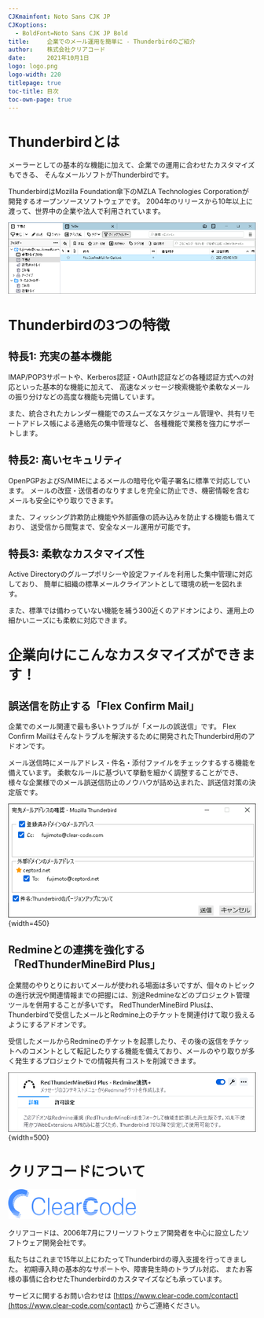 ```yaml
---
CJKmainfont: Noto Sans CJK JP
CJKoptions:
  - BoldFont=Noto Sans CJK JP Bold
title:     企業でのメール運用を簡単に - Thunderbirdのご紹介
author:    株式会社クリアコード
date:      2021年10月1日
logo: logo.png
logo-width: 220
titlepage: true
toc-title: 目次
toc-own-page: true
---
```


# Thunderbirdとは

メーラーとしての基本的な機能に加えて、企業での運用に合わせたカスタマイズもできる、
そんなメールソフトがThunderbirdです。

ThunderbirdはMozilla Foundation傘下のMZLA Technologies Corporationが開発するオープンソースソフトウェアです。
2004年のリリースから10年以上に渡って、世界中の企業や法人で利用されています。

![](menu.png)

# Thunderbirdの3つの特徴

## 特長1: 充実の基本機能

IMAP/POP3サポートや、Kerberos認証・OAuth認証などの各種認証方式への対応といった基本的な機能に加えて、
高速なメッセージ検索機能や柔軟なメールの振り分けなどの高度な機能も完備しています。

また、統合されたカレンダー機能でのスムーズなスケジュール管理や、共有リモートアドレス帳による連絡先の集中管理など、
各種機能で業務を強力にサポートします。

## 特長2: 高いセキュリティ

OpenPGPおよびS/MIMEによるメールの暗号化や電子署名に標準で対応しています。
メールの改竄・送信者のなりすましを完全に防止でき、機密情報を含むメールも安全にやり取りできます。

また、フィッシング詐欺防止機能や外部画像の読み込みを防止する機能も備えており、
送受信から閲覧まで、安全なメール運用が可能です。

## 特長3: 柔軟なカスタマイズ性

Active Directoryのグループポリシーや設定ファイルを利用した集中管理に対応しており、
簡単に組織の標準メールクライアントとして環境の統一を図れます。

また、標準では備わっていない機能を補う300近くのアドオンにより、運用上の細かいニーズにも柔軟に対応できます。


# 企業向けにこんなカスタマイズができます！

## 誤送信を防止する「Flex Confirm Mail」

企業でのメール関連で最も多いトラブルが「メールの誤送信」です。
Flex Confirm Mailはそんなトラブルを解決するために開発されたThunderbird用のアドオンです。

メール送信時にメールアドレス・件名・添付ファイルをチェックするする機能を備えています。
柔軟なルールに基づいて挙動を細かく調整することができ、
様々な企業様でのメール誤送信防止のノウハウが詰め込まれた、誤送信対策の決定版です。

![](flexconfirm.png){width=450}

## Redmineとの連携を強化する「RedThunderMineBird Plus」

企業間のやりとりにおいてメールが使われる場面は多いですが、個々のトピックの進行状況や関連情報までの把握には、別途Redmineなどのプロジェクト管理ツールを併用することが多いです。
RedThunderMineBird Plusは、Thunderbirdで受信したメールとRedmine上のチケットを関連付けて取り扱えるようにするアドオンです。

受信したメールからRedmineのチケットを起票したり、その後の返信をチケットへのコメントとして転記したりする機能を備えており、メールのやり取りが多く発生するプロジェクトでの情報共有コストを削減できます。

![](redmine.png){width=500}

# クリアコードについて

![](clear-code.png)

クリアコードは、2006年7月にフリーソフトウェア開発者を中心に設立したソフトウェア開発会社です。

私たちはこれまで15年以上にわたってThunderbirdの導入支援を行ってきました。
初期導入時の基本的なサポートや、障害発生時のトラブル対応、
またお客様の事情に合わせたThunderbirdのカスタマイズなども承っています。

サービスに関するお問い合わせは [https://www.clear-code.com/contact](https://www.clear-code.com/contact) からご連絡ください。

